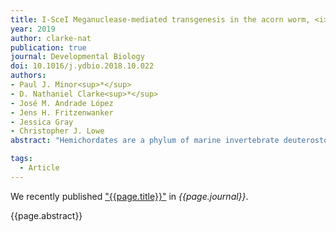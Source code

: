 ```yaml
---
title: I-SceI Meganuclease-mediated transgenesis in the acorn worm, <i>Saccoglossus kowalevskii</i>
year: 2019
author: clarke-nat
publication: true
journal: Developmental Biology
doi: 10.1016/j.ydbio.2018.10.022
authors:
- Paul J. Minor<sup>*</sup>
- D. Nathaniel Clarke<sup>*</sup>
- José M. Andrade López
- Jens H. Fritzenwanker
- Jessica Gray
- Christopher J. Lowe
abstract: "Hemichordates are a phylum of marine invertebrate deuterostomes that are closely related to chordates, and represent one of the most promising models to provide insights into early deuterostome evolution. The genome of the hemichordate, <i>Saccoglossus kowalevskii</i>, reveals an extensive set of non-coding elements conserved across all three deuterostome phyla. Functional characterization and cross-phyla comparisons of these putative regulatory elements will enable a better understanding of enhancer evolution, and subsequently how changes in gene regulation give rise to morphological innovation. Here, we describe an efficient method of transgenesis for the characterization of non-coding elements in <i>S. kowalevskii</i>. We first test the capacity of an I-SceI transgenesis system to drive ubiquitous or regionalized gene expression, and to label specific cell types. Finally, we identified a minimal promoter that can be used to test the capacity of putative enhancers in <i>S. kowalevskii</i>. This work demonstrates that this I-SceI transgenesis technique, when coupled with an understanding of chromatin accessibility, can be a powerful tool for studying how evolutionary changes in gene regulatory mechanisms contributed to the diversification of body plans in deuterostomes."

tags:
  - Article
---
```


We recently published ["{{page.title}}"](https://doi.org/{{page.doi}}) in *{{page.journal}}*.

{{page.abstract}}

